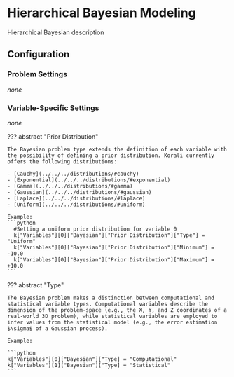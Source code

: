 # Hierarchical Bayesian Modeling

Hierarchical Bayesian description


## Configuration

### Problem Settings

*none*


	
### Variable-Specific Settings

*none*



??? abstract "Prior Distribution"

	The Bayesian problem type extends the definition of each variable with the possibility of defining a prior distribution. Korali currently offers the following distributions:

	- [Cauchy](../../../distributions/#cauchy)
	- [Exponential](../../../distributions/#exponential)
	- [Gamma](../../../distributions/#gamma)
	- [Gaussian](../../../distributions/#gaussian)
	- [Laplace](../../../distributions/#laplace)
	- [Uniform](../../../distributions/#uniform)

	Example:
	```python
	  #Setting a uniform prior distribution for variable 0
	  k["Variables"][0]["Bayesian"]["Prior Distribution"]["Type"] = "Uniform"
	  k["Variables"][0]["Bayesian"]["Prior Distribution"]["Minimum"] = -10.0
	  k["Variables"][0]["Bayesian"]["Prior Distribution"]["Maximum"] = +10.0
	```
	
??? abstract "Type" 

	The Bayesian problem makes a distinction between computational and statistical variable types. Computational variables describe the dimension of the problem-space (e.g., the X, Y, and Z coordinates of a real-world 3D problem), while statistical variables are employed to infer values from the statistical model (e.g., the error estimation $\sigma$ of a Gaussian process).

	Example:
	
	```python
	k["Variables"][0]["Bayesian"]["Type] = "Computational"
	k["Variables"][1]["Bayesian"]["Type] = "Statistical"
	```